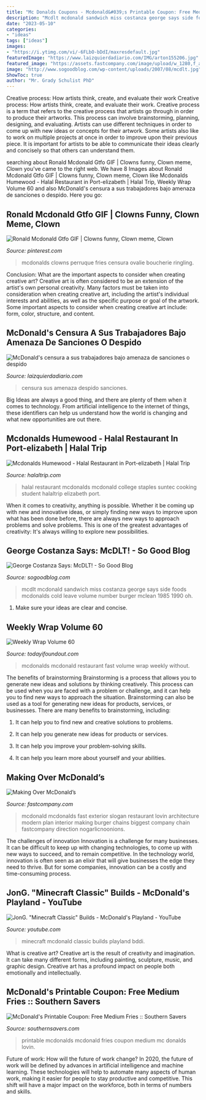 ```yaml
---
title: "Mc Donalds Coupons - Mcdonald&#039;s Printable Coupon: Free Medium Fries :: Southern Savers"
description: "Mcdlt mcdonald sandwich miss costanza george says side foods mcdonalds cold leave volume number burger mclean 1985 1990 oh"
date: "2023-05-10"
categories:
- "ideas"
tags: ["ideas"]
images:
- "https://i.ytimg.com/vi/-6FLbO-bDdI/maxresdefault.jpg"
featuredImage: "https://www.laizquierdadiario.com/IMG/arton155206.jpg"
featured_image: "https://assets.fastcompany.com/image/upload/w_1280,f_auto,q_60,fl_lossy/fc/1686594-poster-mod-2010-mcdonalds.jpg"
image: "http://www.sogoodblog.com/wp-content/uploads/2007/08/mcdlt.jpg"
ShowToc: true
author: "Mr. Grady Schulist PhD"
---
```



Creative process: How artists think, create, and evaluate their work
Creative process: How artists think, create, and evaluate their work.
Creative process is a term that refers to the creative process that artists go through in order to produce their artworks. This process can involve brainstorming, planning, designing, and evaluating. Artists can use different techniques in order to come up with new ideas or concepts for their artwork. Some artists also like to work on multiple projects at once in order to improve upon their previous piece. It is important for artists to be able to communicate their ideas clearly and concisely so that others can understand them.

	

		
searching about Ronald Mcdonald Gtfo GIF | Clowns funny, Clown meme, Clown you've came to the right web. We have 8 Images about Ronald Mcdonald Gtfo GIF | Clowns funny, Clown meme, Clown like Mcdonalds Humewood - Halal Restaurant in Port-elizabeth | Halal Trip, Weekly Wrap Volume 60 and also McDonald&#039;s censura a sus trabajadores bajo amenaza de sanciones o despido. Here you go:
		
    
## Ronald Mcdonald Gtfo GIF | Clowns Funny, Clown Meme, Clown

<img loading=lazy src="https://i.pinimg.com/736x/68/80/ec/6880ec1a7b5998ae6dd4709f591eb5c9.jpg" onerror="this.onerror=null;this.src='https://tse1.mm.bing.net/th?id=OIP.fcvZa73uRFLUoc5UVhn1PQAAAA&amp;pid=15.1';" alt="Ronald Mcdonald Gtfo GIF | Clowns funny, Clown meme, Clown">

_Source: pinterest.com_

>mcdonalds clowns perruque fries censura ovalie boucherie ringling. 

	

Conclusion: What are the important aspects to consider when creating creative art?
Creative art is often considered to be an extension of the artist's own personal creativity. Many factors must be taken into consideration when creating creative art, including the artist's individual interests and abilities, as well as the specific purpose or goal of the artwork. Some important aspects to consider when creating creative art include: form, color, structure, and content.

    
## McDonald&#039;s Censura A Sus Trabajadores Bajo Amenaza De Sanciones O Despido

<img loading=lazy src="https://www.laizquierdadiario.com/IMG/arton155206.jpg" onerror="this.onerror=null;this.src='https://tse1.mm.bing.net/th?id=OIP.e00dAlSXcscNJf44CiKTHAHaEK&amp;pid=15.1';" alt="McDonald&#039;s censura a sus trabajadores bajo amenaza de sanciones o despido">

_Source: laizquierdadiario.com_

>censura sus amenaza despido sanciones. 

	

Big Ideas are always a good thing, and there are plenty of them when it comes to technology. From artificial intelligence to the internet of things, these identifiers can help us understand how the world is changing and what new opportunities are out there.

    
## Mcdonalds Humewood - Halal Restaurant In Port-elizabeth | Halal Trip

<img loading=lazy src="https://media.halaltrip.com/restaurant/5e2bb-halal-restaurants-mcdonald-large.jpg" onerror="this.onerror=null;this.src='https://tse3.mm.bing.net/th?id=OIP.aSnJYVDtoFJYX9e-qHdeKQHaDi&amp;pid=15.1';" alt="Mcdonalds Humewood - Halal Restaurant in Port-elizabeth | Halal Trip">

_Source: halaltrip.com_

>halal restaurant mcdonalds mcdonald college staples suntec cooking student halaltrip elizabeth port. 

	

When it comes to creativity, anything is possible. Whether it be coming up with new and innovative ideas, or simply finding new ways to improve upon what has been done before, there are always new ways to approach problems and solve problems. This is one of the greatest advantages of creativity: It's always willing to explore new possibilities.

    
## George Costanza Says: McDLT! - So Good Blog

<img loading=lazy src="http://www.sogoodblog.com/wp-content/uploads/2007/08/mcdlt.jpg" onerror="this.onerror=null;this.src='https://tse4.mm.bing.net/th?id=OIP.uIJ-6Im0TUYOjEXtGm5qoQHaFj&amp;pid=15.1';" alt="George Costanza Says: McDLT! - So Good Blog">

_Source: sogoodblog.com_

>mcdlt mcdonald sandwich miss costanza george says side foods mcdonalds cold leave volume number burger mclean 1985 1990 oh. 

	

1. Make sure your ideas are clear and concise.

    
## Weekly Wrap Volume 60

<img loading=lazy src="http://www.todayifoundout.com/wp-content/uploads/2014/10/McDonalds.jpg" onerror="this.onerror=null;this.src='https://tse1.mm.bing.net/th?id=OIP.r88y-eb01D5FPNKbieDb9gHaE8&amp;pid=15.1';" alt="Weekly Wrap Volume 60">

_Source: todayifoundout.com_

>mcdonalds mcdonald restaurant fast volume wrap weekly without. 

	

The benefits of brainstorming
Brainstorming is a process that allows you to generate new ideas and solutions by thinking creatively. This process can be used when you are faced with a problem or challenge, and it can help you to find new ways to approach the situation. Brainstorming can also be used as a tool for generating new ideas for products, services, or businesses.
There are many benefits to brainstorming, including:

1. It can help you to find new and creative solutions to problems.

2. It can help you generate new ideas for products or services.

3. It can help you improve your problem-solving skills.

4. It can help you learn more about yourself and your abilities.

    
## Making Over McDonald’s

<img loading=lazy src="https://assets.fastcompany.com/image/upload/w_1280,f_auto,q_60,fl_lossy/fc/1686594-poster-mod-2010-mcdonalds.jpg" onerror="this.onerror=null;this.src='https://tse1.mm.bing.net/th?id=OIP.PhhgobZ_Hcq4ptI74FAdZgHaEK&amp;pid=15.1';" alt="Making Over McDonald’s">

_Source: fastcompany.com_

>mcdonald mcdonalds fast exterior slogan restaurant lovin architecture modern plan interior making burger chains biggest company chain fastcompany direction nogarlicnoonions. 

	

The challenges of innovation
Innovation is a challenge for many businesses. It can be difficult to keep up with changing technologies, to come up with new ways to succeed, and to remain competitive. In the technology world, innovation is often seen as an elixir that will give businesses the edge they need to thrive. But for some companies, innovation can be a costly and time-consuming process.

    
## JonG. &quot;Minecraft Classic&quot; Builds - McDonald&#039;s Playland - YouTube

<img loading=lazy src="https://i.ytimg.com/vi/-6FLbO-bDdI/maxresdefault.jpg" onerror="this.onerror=null;this.src='https://tse2.mm.bing.net/th?id=OIP.l-otea9Bn8CvZ_d6OkRElgHaEK&amp;pid=15.1';" alt="JonG. &quot;Minecraft Classic&quot; Builds - McDonald&#039;s Playland - YouTube">

_Source: youtube.com_

>minecraft mcdonald classic builds playland bddi. 

	

What is creative art?
Creative art is the result of creativity and imagination. It can take many different forms, including painting, sculpture, music, and graphic design. Creative art has a profound impact on people both emotionally and intellectually.

    
## McDonald&#039;s Printable Coupon: Free Medium Fries :: Southern Savers

<img loading=lazy src="http://www.southernsavers.com/wp-content/uploads/2011/11/mcdonalds.png" onerror="this.onerror=null;this.src='https://tse3.mm.bing.net/th?id=OIP.YaFR9oL4W90wKgU63_rzlwAAAA&amp;pid=15.1';" alt="McDonald&#039;s Printable Coupon: Free Medium Fries :: Southern Savers">

_Source: southernsavers.com_

>printable mcdonalds mcdonald fries coupon medium mc donalds lovin. 

	

Future of work: How will the future of work change?
In 2020, the future of work will be defined by advances in artificial intelligence and machine learning. These technologies will help to automate many aspects of human work, making it easier for people to stay productive and competitive. This shift will have a major impact on the workforce, both in terms of numbers and skills.

